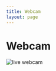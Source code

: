 ```yaml
---
title: Webcam
layout: page
---
```


# Webcam

<img src="https://cam.einsame.cloud/cam1" alt="live webcam">
